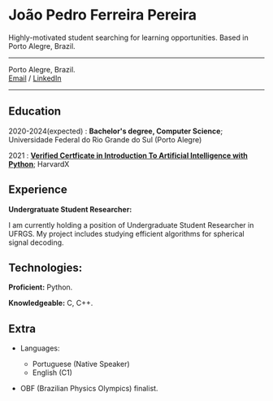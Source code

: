 João Pedro Ferreira Pereira
============
Highly-motivated student searching for learning opportunities. Based in Porto Alegre, Brazil.

-------------------     ----------------------------
Porto Alegre, Brazil.                     
[Email](joaopedro_ferreirapereira@hotmail.com) / [LinkedIn](https://www.linkedin.com/in/jo%C3%A3o-pedro-ferreira-2661561b8/)
-------------------     ----------------------------

Education
---------

2020-2024(expected)
:   **Bachelor's degree, Computer Science**; Universidade Federal do Rio Grande do Sul (Porto Alegre)

2021
:   **[Verified Certficate in Introduction To Artificial Intelligence with Python](https://courses.edx.org/certificates/21cbb01c71304cf1bf8aa37d04c254af)**; HarvardX



Experience
----------

**Undergratuate Student Researcher:**

I am currently holding a position of Undergraduate Student Researcher in UFRGS. 
My project includes studying efficient algorithms for spherical signal decoding. 



Technologies:
--------------------

**Proficient:** Python.

**Knowledgeable:** C, C++.


Extra
----------------------------------------

* Languages:

     * Portuguese (Native Speaker)
     * English (C1)


* OBF (Brazilian Physics Olympics) finalist.
